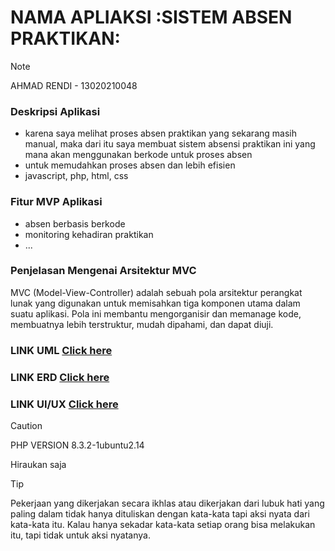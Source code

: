 # NAMA APLIAKSI :SISTEM ABSEN PRAKTIKAN:
> [!NOTE]
> AHMAD RENDI - 13020210048


### Deskripsi Aplikasi
- karena saya melihat proses absen praktikan yang sekarang masih manual, maka dari itu saya membuat sistem absensi praktikan ini yang mana akan menggunakan berkode untuk proses absen 
- untuk memudahkan proses absen dan lebih efisien 
- javascript, php, html, css

### Fitur MVP Aplikasi
- absen berbasis berkode
- monitoring kehadiran praktikan
- ...


### Penjelasan Mengenai Arsitektur MVC
MVC (Model-View-Controller) adalah sebuah pola arsitektur perangkat lunak yang digunakan untuk memisahkan tiga komponen utama dalam suatu aplikasi. Pola ini membantu mengorganisir dan memanage kode, membuatnya lebih terstruktur, mudah dipahami, dan dapat diuji.


### LINK UML [Click here](https://drive.google.com/file/d/1eKnj4HIEkuutDrDNhVKZytg2lSaTjQvm/view?usp=sharing)
### LINK ERD [Click here](https://drive.google.com/file/d/1Rn-8b2e0yDgzm0WPLD5kPCc2jNFCbLti/view?usp=sharing)
### LINK UI/UX [Click here](https://drive.google.com/file/d/16i9voax2BozuJBaurVpAUqao3VNE54Px/view?usp=sharing)



> [!CAUTION]
> PHP VERSION 8.3.2-1ubuntu2.14




Hiraukan saja
> [!TIP]
> Pekerjaan yang dikerjakan secara ikhlas atau dikerjakan dari lubuk hati yang paling dalam tidak hanya dituliskan dengan kata-kata tapi aksi nyata dari kata-kata itu. Kalau hanya sekadar kata-kata setiap orang bisa melakukan itu, tapi tidak untuk aksi nyatanya.
